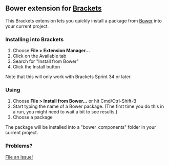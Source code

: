 ## Bower extension for [Brackets](http://brackets.io)

This Brackets extension lets you quickly install a package from [Bower](http://bower.io) into your current project.

### Installing into Brackets

1. Choose **File > Extension Manager...**
2. Click on the Available tab
3. Search for "Install from Bower"
4. Click the Install button

Note that this will only work with Brackets Sprint 34 or later.

### Using

1. Choose **File > Install from Bower...** or hit Cmd/Ctrl-Shift-B 
2. Start typing the name of a Bower package. (The first time you do this in a run, you might need to wait a bit to see results.)
3. Choose a package

The package will be installed into a "bower_components" folder in your current project.

### Problems?

[File an issue!](https://github.com/njx/brackets-bower)
